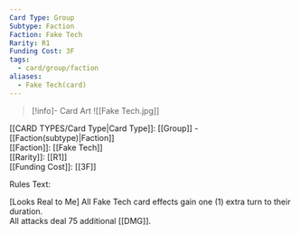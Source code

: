 ```yaml
---
Card Type: Group
Subtype: Faction
Faction: Fake Tech
Rarity: R1
Funding Cost: 3F
tags:
  - card/group/faction
aliases:
  - Fake Tech(card)
---
```

> [!info]- Card Art
> ![[Fake Tech.jpg]]

[[CARD TYPES/Card Type|Card Type]]: [[Group]] - [[Faction(subtype)|Faction]]  
[[Faction]]: [[Fake Tech]]  
[[Rarity]]: [[R1]]  
[[Funding Cost]]: [[3F]]  

Rules Text:  

[Looks Real to Me] All Fake Tech card effects gain one (1) extra turn to their duration.  
All attacks deal 75 additional [[DMG]].  
